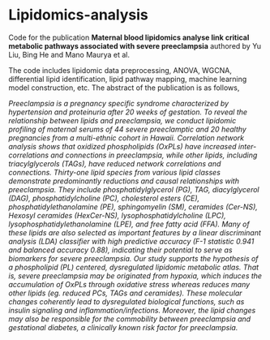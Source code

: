 # Lipidomics-analysis
Code for the publication **Maternal blood lipidomics analyse link critical metabolic pathways associated with severe preeclampsia** authored by Yu Liu, Bing He and Mano Maurya et al.

The code includes lipidomic data preprocessing, ANOVA, WGCNA, differential lipid identification, lipid pathway mapping, machine learning model construction, etc.
The abstract of the publication is as follows, 

*Preeclampsia is a pregnancy specific syndrome characterized by hypertension and proteinuria after 20 weeks of gestation. To reveal the relationship between lipids and preeclampsia, we conduct lipidomic profiling of maternal serums of 44 severe preeclamptic and 20 healthy pregnancies from a multi-ethnic cohort in Hawaii. Correlation network analysis shows that oxidized phospholipids (OxPLs) have increased inter-correlations and connections in preeclampsia, while other lipids, including triacylglycerols (TAGs), have reduced network correlations and connections. Thirty-one lipid species from various lipid classes demonstrate predominantly reductions and causal relationships with preeclampsia. They include  phosphatidylglycerol (PG), TAG, diacylglycerol (DAG), phosphatidylcholine (PC), cholesterol esters (CE), phosphatidylethanolamine (PE), sphingomyelin (SM), ceramides (Cer-NS), Hexosyl ceramides (HexCer-NS), lysophosphatidylcholine (LPC), lysophosphatidylethanolamine (LPE), and free fatty acid (FFA). Many of these lipids are also selected as important features by a linear discriminant analysis (LDA) classifier with high predictive accuracy (F-1 statistic 0.941 and balanced accuracy 0.88), indicating their potential to serve as biomarkers for severe preeclampsia. Our study supports the hypothesis of a phospholipid (PL) centered, dysregulated lipidomic metabolic atlas. That is, severe preeclampsia may be originated from hypoxia, which induces the accumulation of OxPLs through oxidative stress whereas reduces many other lipids (eg. reduced PCs, TAGs and ceramides). These molecular changes coherently lead to dysregulated biological functions, such as insulin signaling and inflammation/infections. Moreover, the lipid changes may also be responsible for the commobility between preeclampsia and gestational diabetes, a clinically known risk factor for preeclampsia.*
